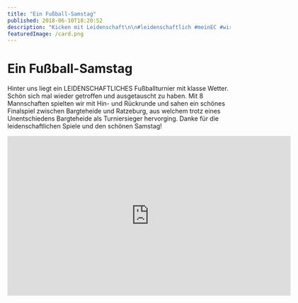 ```yaml
---
title: "Ein Fußball-Samstag"
published: 2018-06-10T18:20:52
description: "Kicken mit Leidenschaft\n\n#leidenschaftlich #meinEC #wirSindDerNordbund"
featuredImage: /card.png
---
```


# Ein Fußball-Samstag

<p>Hinter uns liegt ein LEIDENSCHAFTLICHES Fußballturnier mit klasse Wetter.<br>Schön sich mal wieder getroffen und ausgetauscht zu haben. Mit 8 Mannschaften spielten wir mit Hin- und Rückrunde und sahen ein schönes Finalspiel zwischen Bargteheide und Ratzeburg, aus welchem trotz eines Unentschiedens Bargteheide als Turniersieger hervorging. Danke für die leidenschaftlichen Spiele und den schönen Samstag!</p><p><span style="text-align:center; display: block;"><iframe type="text/html" width="640" height="360" src="https://www.youtube.com/embed/kvirDYnuvK4?version=3&rel=1&fs=1&autohide=2&showsearch=0&showinfo=1&iv_load_policy=1&wmode=transparent" allowfullscreen="true" style="border:0;"></iframe></span></p>